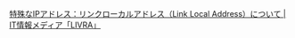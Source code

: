 [特殊なIPアドレス：リンクローカルアドレス（Link Local Address）について | IT情報メディア「LIVRA」](https://livra.geolocation.co.jp/iplearning/220/#:~:text=%E3%83%AA%E3%83%B3%E3%82%AF%E3%83%AD%E3%83%BC%E3%82%AB%E3%83%AB%E3%82%A2%E3%83%89%E3%83%AC%E3%82%B9%E3%81%A8%E3%81%AF,%EF%BC%89%E3%80%8D%E3%81%A8%E3%82%82%E5%91%BC%E3%81%B0%E3%82%8C%E3%81%BE%E3%81%99%E3%80%82)